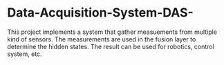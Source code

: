 # Data-Acquisition-System-DAS-
This project implements a system that gather measuements from multiple kind of sensors. The measurements are used in the fusion layer to determine the hidden states. The result can be used for robotics, control system, etc.
